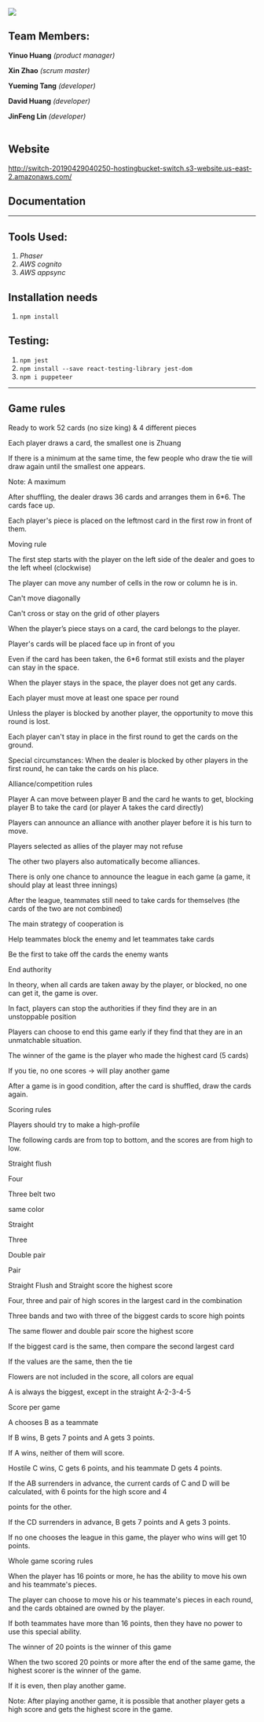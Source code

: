 ![](https://github.com/shinzhao/the-switch-game/blob/master/5fe2089b560c78ae893ef22c3ac7d23c.png)


## Team Members: 
__Yinuo Huang__ _(product manager)_

__Xin Zhao__ _(scrum master)_

__Yueming Tang__ _(developer)_

__David Huang__ _(developer)_

__JinFeng Lin__ _(developer)_
</br>
</br>


## Website
http://switch-20190429040250-hostingbucket-switch.s3-website.us-east-2.amazonaws.com/

## Documentation

___

## Tools Used:
1. _Phaser_
2. _AWS cognito_
3. _AWS appsync_

## Installation needs
1.  ```npm install```


## Testing:
1. ```npm jest``` 
2. ```npm install --save react-testing-library jest-dom```
3. ```npm i puppeteer```

___
## Game rules

Ready to work
52 cards (no size king) & 4 different pieces

Each player draws a card, the smallest one is Zhuang

If there is a minimum at the same time, the few people who draw the tie will draw again until the smallest one appears.

Note: A maximum

After shuffling, the dealer draws 36 cards and arranges them in 6*6. The cards face up.

Each player's piece is placed on the leftmost card in the first row in front of them.

Moving rule

The first step starts with the player on the left side of the dealer and goes to the left wheel (clockwise)

The player can move any number of cells in the row or column he is in.

Can't move diagonally

Can't cross or stay on the grid of other players

When the player’s piece stays on a card, the card belongs to the player.

Player's cards will be placed face up in front of you

Even if the card has been taken, the 6*6 format still exists and the player can stay in the space.

When the player stays in the space, the player does not get any cards.

Each player must move at least one space per round

Unless the player is blocked by another player, the opportunity to move this round is lost.

Each player can't stay in place in the first round to get the cards on the ground.

Special circumstances: When the dealer is blocked by other players in the first round, he can take the cards on his place.

Alliance/competition rules

Player A can move between player B and the card he wants to get, blocking player B to take the card (or player A takes the 
card directly)

Players can announce an alliance with another player before it is his turn to move.

Players selected as allies of the player may not refuse

The other two players also automatically become alliances.

There is only one chance to announce the league in each game (a game, it should play at least three innings)

After the league, teammates still need to take cards for themselves (the cards of the two are not combined)

The main strategy of cooperation is

Help teammates block the enemy and let teammates take cards

Be the first to take off the cards the enemy wants

End authority

In theory, when all cards are taken away by the player, or blocked, no one can get it, the game is over.

In fact, players can stop the authorities if they find they are in an unstoppable position

Players can choose to end this game early if they find that they are in an unmatchable situation.

The winner of the game is the player who made the highest card (5 cards)

If you tie, no one scores → will play another game

After a game is in good condition, after the card is shuffled, draw the cards again.

Scoring rules

Players should try to make a high-profile

The following cards are from top to bottom, and the scores are from high to low.

Straight flush

Four

Three belt two

same color

Straight

Three

Double pair

Pair

Straight Flush and Straight score the highest score

Four, three and pair of high scores in the largest card in the combination

Three bands and two with three of the biggest cards to score high points

The same flower and double pair score the highest score

If the biggest card is the same, then compare the second largest card

If the values are the same, then the tie

Flowers are not included in the score, all colors are equal

A is always the biggest, except in the straight A-2-3-4-5

Score per game

A chooses B as a teammate

If B wins, B gets 7 points and A gets 3 points.

If A wins, neither of them will score.

Hostile C wins, C gets 6 points, and his teammate D gets 4 points.

If the AB surrenders in advance, the current cards of C and D will be calculated, with 6 points for the high score and 4 

points for the other.

If the CD surrenders in advance, B gets 7 points and A gets 3 points.

If no one chooses the league in this game, the player who wins will get 10 points.

Whole game scoring rules

When the player has 16 points or more, he has the ability to move his own and his teammate's pieces.

The player can choose to move his or his teammate's pieces in each round, and the cards obtained are owned by the player.

If both teammates have more than 16 points, then they have no power to use this special ability.

The winner of 20 points is the winner of this game

When the two scored 20 points or more after the end of the same game, the highest scorer is the winner of the game.

If it is even, then play another game.

Note: After playing another game, it is possible that another player gets a high score and gets the highest score in the game.
